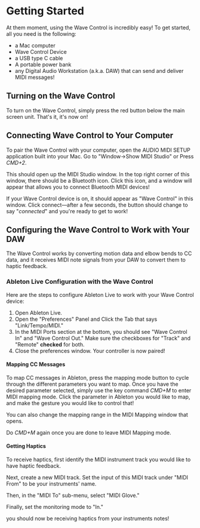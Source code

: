 # Getting Started

At them moment, using the Wave Control is incredibly easy! To get started, all you need is the following:

* a Mac computer
* Wave Control Device
* a USB type C cable
* A portable power bank
* any Digital Audio Workstation (a.k.a. DAW) that can send and deliver MIDI messages!

## Turning on the Wave Control

To turn on the Wave Control, simply press the red button below the main screen unit. That's it, it's now on!

## Connecting Wave Control to Your Computer

To pair the Wave Control with your computer, open the AUDIO MIDI SETUP application built into your Mac. Go to "Window->Show MIDI Studio" or Press _CMD+2_. 

This should open up the MIDI Studio window. In the top right corner of this window, there should be a Bluetooth icon. Click this icon, and a window will appear that allows you to connect Bluetooth MIDI devices!

If your Wave Control device is on, it should appear as "Wave Control" in this window. Click connect—after a few seconds, the button should change to say "_connected_" and you're ready to get to work!

## Configuring the Wave Control to Work with Your DAW

The Wave Control works by converting motion data and elbow bends to CC data, and it receives MIDI note signals from your DAW to convert them to haptic feedback. 
### Ableton Live Configuration with the Wave Control

Here are the steps to configure Ableton Live to work with your Wave Control device:

1. Open Ableton Live.
2. Open the "Preferences" Panel and Click the Tab that says "Link/Tempo/MIDI."
3. In the MIDI Ports section at the bottom, you should see "Wave Control In" and "Wave Control Out." Make sure the checkboxes for "Track" and "Remote" **checked** for both. 
4. Close the preferences window. Your controller is now paired!

#### Mapping CC Messages

To map CC messages in Ableton, press the mapping mode button to cycle through the different parameters you want to map. Once you have the desired parameter selected, simply use the key command _CMD+M_ to enter MIDI mapping mode. Click the parameter in Ableton you would like to map, and make the gesture you would like to control that! 

You can also change the mapping range in the MIDI Mapping window that opens.

Do _CMD+M_ again once you are done to leave MIDI Mapping mode.

#### Getting Haptics

To receive haptics, first identify the MIDI instrument track you would like to have haptic feedback. 

Next, create a new MIDI track. Set the input of this MIDI track under "MIDI From" to be your instruments' name.

Then, in the "MIDI To" sub-menu, select "MIDI Glove." 

Finally, set the monitoring mode to "In."

you should now be receiving haptics from your instruments notes!
